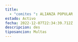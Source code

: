 ```yaml
---
title:
  - "comites ": ALIANZA POPULAR
estado: Activo
fecha: 2022-12-07T22:34:39.712Z
descripcion: des
tiposancion: Multas
---
```

